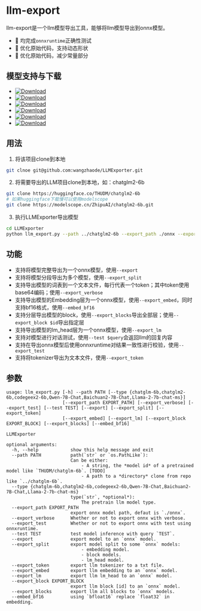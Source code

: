 # llm-export

llm-export是一个llm模型导出工具，能够将llm模型导出到onnx模型。

- 🚀 均完成`onnxruntime`正确性测试
- 🚀 优化原始代码，支持动态形状
- 🚀 优化原始代码，减少常量部分


## 模型支持与下载
- [![Download][download-chatglm-6b-onnx]][release-chatglm-6b-onnx]
- [![Download][download-chatglm2-6b-onnx]][release-chatglm2-6b-onnx]
- [![Download][download-codegeex2-6b-onnx]][release-codegeex2-6b-onnx]
- [![Download][download-qwen-7b-chat-onnx]][release-qwen-7b-chat-onnx]
- [![Download][download-baichuan2-7b-chat-onnx]][release-baichuan2-7b-chat-onnx]
- [![Download][download-llama2-7b-chat-onnx]][release-llama2-7b-chat-onnx]

[download-chatglm-6b-onnx]: https://img.shields.io/github/downloads/wangzhaode/llm-export/chatglm-6b-onnx/total
[download-chatglm2-6b-onnx]: https://img.shields.io/github/downloads/wangzhaode/llm-export/chatglm2-6b-onnx/total
[download-codegeex2-6b-onnx]: https://img.shields.io/github/downloads/wangzhaode/llm-export/codegeex2-6b-onnx/total
[download-qwen-7b-chat-onnx]: https://img.shields.io/github/downloads/wangzhaode/llm-export/qwen-7b-chat-onnx/total
[download-baichuan2-7b-chat-onnx]: https://img.shields.io/github/downloads/wangzhaode/llm-export/baichuan2-7b-chat-onnx/total
[download-llama2-7b-chat-onnx]: https://img.shields.io/github/downloads/wangzhaode/llm-export/llama2-7b-chat-onnx/total
[release-chatglm-6b-onnx]: https://github.com/wangzhaode/llm-export/releases/tag/chatglm-6b-onnx
[release-chatglm2-6b-onnx]: https://github.com/wangzhaode/llm-export/releases/tag/chatglm2-6b-onnx
[release-codegeex2-6b-onnx]: https://github.com/wangzhaode/llm-export/releases/tag/codegeex2-6b-onnx
[release-qwen-7b-chat-onnx]: https://github.com/wangzhaode/llm-export/releases/tag/qwen-7b-chat-onnx
[release-baichuan2-7b-chat-onnx]: https://github.com/wangzhaode/llm-export/releases/tag/baichuan2-7b-chat-onnx
[release-llama2-7b-chat-onnx]: https://github.com/wangzhaode/llm-export/releases/tag/llama2-7b-chat-onnx

## 用法
1. 将该项目clone到本地
```sh
git clnoe git@github.com:wangzhaode/LLMExporter.git
```
2. 将需要导出的LLM项目clone到本地，如：chatglm2-6b
```sh
git clone https://huggingface.co/THUDM/chatglm2-6b
# 如果huggingface下载慢可以使用modelscope
git clone https://modelscope.cn/ZhipuAI/chatglm2-6b.git
```
3. 执行LLMExporter导出模型
```sh
cd LLMExporter
python llm_export.py --path ../chatglm2-6b --export_path ./onnx --export
```

## 功能
- 支持将模型完整导出为一个onnx模型，使用`--export`
- 支持将模型分段导出为多个模型，使用`--export_split`
- 支持导出模型的词表到一个文本文件，每行代表一个token；其中token使用base64编码；使用`--export_verbose`
- 支持导出模型的Embedding层为一个onnx模型，使用`--export_embed`，同时支持bf16格式，使用`--embed_bf16`
- 支持分层导出模型的block，使用`--export_blocks`导出全部层；使用`--export_block $id`导出指定层
- 支持导出模型的lm_head层为一个onnx模型，使用`--export_lm`
- 支持对模型进行对话测试，使用`--test $query`会返回llm的回复内容
- 支持在导出onnx模型后使用onnxruntime对结果一致性进行校验，使用`--export_test`
- 支持将tokenizer导出为文本文件，使用`--export_token`

## 参数
```
usage: llm_export.py [-h] --path PATH [--type {chatglm-6b,chatglm2-6b,codegeex2-6b,Qwen-7B-Chat,Baichuan2-7B-Chat,Llama-2-7b-chat-ms}]
                     [--export_path EXPORT_PATH] [--export_verbose] [--export_test] [--test TEST] [--export] [--export_split] [--export_token]
                     [--export_embed] [--export_lm] [--export_block EXPORT_BLOCK] [--export_blocks] [--embed_bf16]

LLMExporter

optional arguments:
  -h, --help            show this help message and exit
  --path PATH           path(`str` or `os.PathLike`):
                        Can be either:
                        	- A string, the *model id* of a pretrained model like `THUDM/chatglm-6b`. [TODO]
                        	- A path to a *directory* clone from repo like `../chatglm-6b`.
  --type {chatglm-6b,chatglm2-6b,codegeex2-6b,Qwen-7B-Chat,Baichuan2-7B-Chat,Llama-2-7b-chat-ms}
                        type(`str`, *optional*):
                        	The pretrain llm model type.
  --export_path EXPORT_PATH
                        export onnx model path, defaut is `./onnx`.
  --export_verbose      Whether or not to export onnx with verbose.
  --export_test         Whether or not to export onnx with test using onnxruntime.
  --test TEST           test model inference with query `TEST`.
  --export              export model to an `onnx` model.
  --export_split        export model split to some `onnx` models:
                        	- embedding model.
                        	- block models.
                        	- lm_head model.
  --export_token        export llm tokenizer to a txt file.
  --export_embed        export llm embedding to an `onnx` model.
  --export_lm           export llm lm_head to an `onnx` model.
  --export_block EXPORT_BLOCK
                        export llm block [id] to an `onnx` model.
  --export_blocks       export llm all blocks to `onnx` models.
  --embed_bf16          using `bfloat16` replace `float32` in embedding.
```

